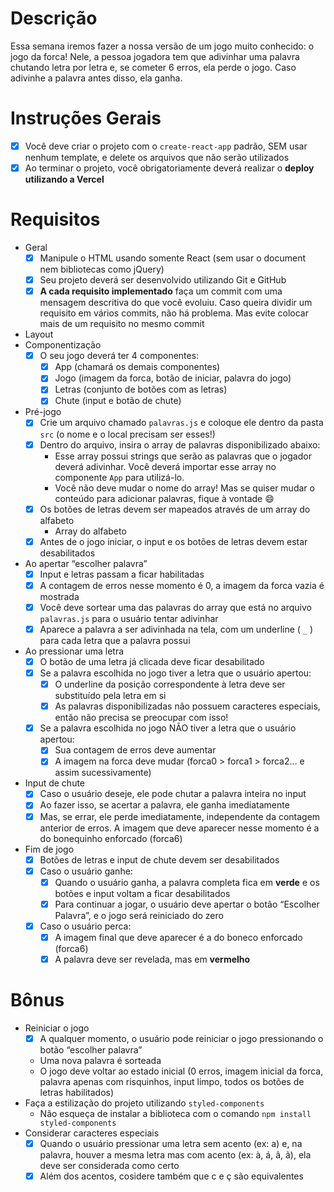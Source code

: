 # Descrição

Essa semana iremos fazer a nossa versão de um jogo muito conhecido: o jogo da forca! Nele, a pessoa jogadora tem que adivinhar uma palavra chutando letra por letra e, se cometer 6 erros, ela perde o jogo. Caso adivinhe a palavra antes disso, ela ganha. 

# Instruções Gerais
- [X]  Você deve criar o projeto com o `create-react-app` padrão, SEM usar nenhum template, e delete os arquivos que não serão utilizados
- [X]  Ao terminar o projeto, você obrigatoriamente deverá realizar o **deploy utilizando a Vercel**

# Requisitos
- Geral
    - [X]  Manipule o HTML usando somente React (sem usar o document nem bibliotecas como jQuery)
    - [X]  Seu projeto deverá ser desenvolvido utilizando Git e GitHub
    - [X]  **A cada requisito implementado** faça um commit com uma mensagem descritiva do que você evoluiu. Caso queira dividir um requisito em vários commits, não há problema. Mas evite colocar mais de um requisito no mesmo commit
- Layout  
- Componentização
    - [X]  O seu jogo deverá ter 4 componentes:
        - [X]  App (chamará os demais componentes)
        - [X]  Jogo (imagem da forca, botão de iniciar, palavra do jogo)
        - [X]  Letras (conjunto de botões com as letras)
        - [X]  Chute (input e botão de chute)
- Pré-jogo
    - [X]  Crie um arquivo chamado `palavras.js` e coloque ele dentro da pasta `src` (o nome e o local precisam ser esses!)
    - [X]  Dentro do arquivo, insira o array de palavras disponibilizado abaixo:
        - Esse array possui strings que serão as palavras que o jogador deverá adivinhar. Você deverá importar esse array no componente `App` para utilizá-lo.
        - Você não deve mudar o nome do array! Mas se quiser mudar o conteúdo para adicionar palavras, fique à vontade 😄
    - [X]  Os botões de letras devem ser mapeados através de um array do alfabeto
        - Array do alfabeto
    - [X]  Antes de o jogo iniciar, o input e os botões de letras devem estar desabilitados
- Ao apertar “escolher palavra”
    - [X]  Input e letras passam a ficar habilitadas
    - [X]  A contagem de erros nesse momento é 0, a imagem da forca vazia é mostrada
    - [X]  Você deve sortear uma das palavras do array que está no arquivo `palavras.js` para o usuário tentar adivinhar
    - [X]  Aparece a palavra a ser adivinhada na tela, com um underline ( `_` ) para cada letra que a palavra possui
- Ao pressionar uma letra
    - [X]  O botão de uma letra já clicada deve ficar desabilitado
    - [X]  Se a palavra escolhida no jogo tiver a letra que o usuário apertou:
        - [X]  O underline da posição correspondente à letra deve ser substituído pela letra em si
        - [X]  As palavras disponibilizadas não possuem caracteres especiais, então não precisa se preocupar com isso!
    - [X]  Se a palavra escolhida no jogo NÃO tiver a letra que o usuário apertou:
        - [X]  Sua contagem de erros deve aumentar
        - [X]  A imagem na forca deve mudar (forca0 > forca1 > forca2… e assim sucessivamente)
- Input de chute
    - [X]  Caso o usuário deseje, ele pode chutar a palavra inteira no input
    - [X]  Ao fazer isso, se acertar a palavra, ele ganha imediatamente
    - [X]  Mas, se errar, ele perde imediatamente, independente da contagem anterior de erros. A imagem que deve aparecer nesse momento é a do bonequinho enforcado (forca6)
- Fim de jogo
    - [X]  Botões de letras e input de chute devem ser desabilitados
    - [X]  Caso o usuário ganhe:
        - [X]  Quando o usuário ganha, a palavra completa fica em **verde** e os botões e input voltam a ficar desabilitados
        - [X]  Para continuar a jogar, o usuário deve apertar o botão “Escolher Palavra”, e o jogo será reiniciado do zero
    - [X]  Caso o usuário perca:
        - [X]  A imagem final que deve aparecer é a do boneco enforcado (forca6)
        - [X]  A palavra deve ser revelada, mas em **vermelho**
# Bônus
- Reiniciar o jogo
    - [X] A qualquer momento, o usuário pode reiniciar o jogo pressionando o botão “escolher palavra”
    - Uma nova palavra é sorteada
    - O jogo deve voltar ao estado inicial (0 erros, imagem inicial da forca, palavra apenas com risquinhos, input limpo, todos os botões de letras habilitados)
- Faça a estilização do projeto utilizando `styled-components`
    - Não esqueça de instalar a biblioteca com o comando `npm install styled-components`
- Considerar caracteres especiais
    - [X]  Quando o usuário pressionar uma letra sem acento (ex: a) e, na palavra, houver a mesma letra mas com acento (ex: à, á, â, ã), ela deve ser considerada como certo
    - [X]  Além dos acentos, cosidere também que c e ç são equivalentes
